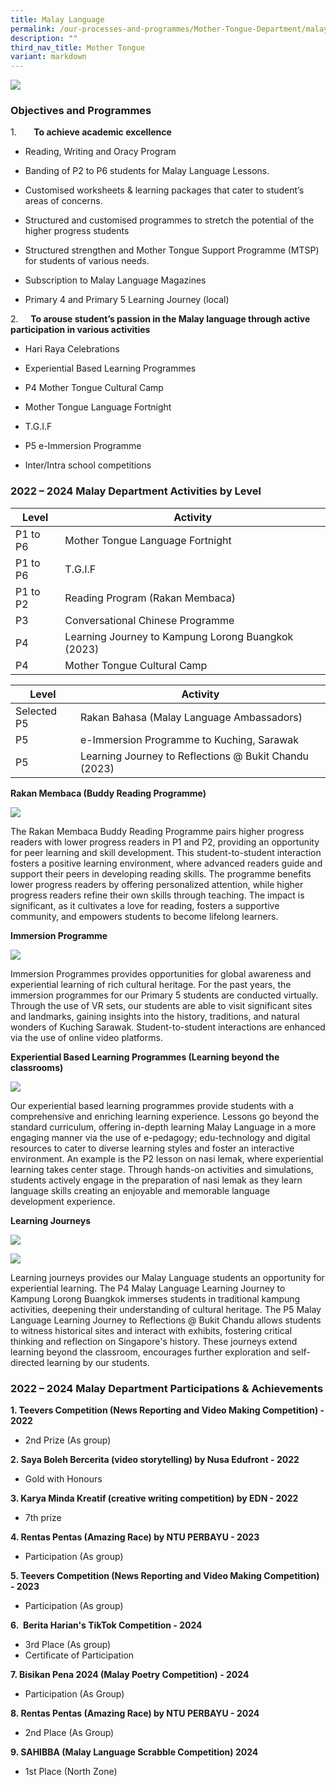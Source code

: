 ```yaml
---
title: Malay Language
permalink: /our-processes-and-programmes/Mother-Tongue-Department/malay-language/
description: ""
third_nav_title: Mother Tongue
variant: markdown
---
```

![](/images/Department%20Main%20Photos/img_3297.JPG)

### Objectives and Programmes

1.       **To achieve academic excellence**


*   Reading, Writing and Oracy Program 
    
*   Banding of P2 to P6 students for Malay Language Lessons.
    
*   Customised worksheets & learning packages that cater to student’s areas of concerns.
    
*   Structured and customised programmes to stretch the potential of the higher progress students
    
*   Structured strengthen and Mother Tongue Support Programme (MTSP) for students of various needs.
    
*   Subscription to Malay Language Magazines
    
*   Primary 4 and Primary 5 Learning Journey (local)
    

2.     **To arouse student’s passion in the Malay language through active participation in various activities**

*   Hari Raya Celebrations
    
*   Experiential Based Learning Programmes 

*   P4 Mother Tongue Cultural Camp
    
*   Mother Tongue Language Fortnight
    
*   T.G.I.F 
    
*   P5 e-Immersion Programme
    
*   Inter/Intra school competitions
    

### 2022 – 2024 Malay Department Activities by Level



| Level | Activity |
| -------- | -------- | 
|  P1 to P6   |  Mother Tongue Language Fortnight   |
|   P1 to P6  |  T.G.I.F   |
|  P1 to P2   |  Reading Program (Rakan Membaca)   |
|  P3   |  Conversational Chinese Programme   |
|  P4   |  Learning Journey to Kampung Lorong Buangkok (2023)  |
|  P4   |   Mother Tongue Cultural Camp  |


| Level | Activity |
| -------- | -------- | 
|  Selected P5   |  Rakan Bahasa (Malay Language Ambassadors)   |
|  P5   |   e-Immersion Programme to Kuching, Sarawak  |
|  P5   |  Learning Journey to Reflections @ Bukit Chandu (2023)   |


**Rakan Membaca (Buddy Reading Programme)**

![](/images/Department%20Photos/Mother%20Tongue/Malay/reading%20programme%20.jpg)

The Rakan Membaca Buddy Reading Programme pairs higher progress readers with lower progress readers in P1 and P2, providing an opportunity for peer learning and skill development. This student-to-student interaction fosters a positive learning environment, where advanced readers guide and support their peers in developing reading skills. The programme benefits lower progress readers by offering personalized attention, while higher progress readers refine their own skills through teaching. The impact is significant, as it cultivates a love for reading, fosters a supportive community, and empowers students to become lifelong learners.


**Immersion Programme** 

![](/images/Department%20Photos/Mother%20Tongue/Malay/immersion%20programme.jpg)

Immersion Programmes provides opportunities for global awareness and experiential learning of rich cultural heritage. For the past years, the immersion programmes for our Primary 5 students are conducted virtually. Through the use of VR sets, our students are able to visit significant sites and landmarks, gaining insights into the history, traditions, and natural wonders of Kuching Sarawak. Student-to-student interactions are enhanced via the use of online video platforms. 

  

**Experiential Based Learning Programmes (Learning beyond the classrooms)**

![](/images/Department%20Photos/Mother%20Tongue/Malay/experiential%20programme.jpg)

Our experiential based learning programmes provide students with a comprehensive and enriching learning experience. Lessons go beyond the standard curriculum, offering in-depth learning Malay Language in a more engaging manner via the use of e-pedagogy; edu-technology and digital resources to cater to diverse learning styles and foster an interactive environment. An example is the P2 lesson on nasi lemak, where experiential learning takes center stage. Through hands-on activities and simulations, students actively engage in the preparation of nasi lemak as they learn language skills creating an enjoyable and memorable language development experience. 

  

**Learning Journeys**

![](/images/Department%20Photos/Mother%20Tongue/Malay/p4%20learning%20journey.jpg)

![](/images/Department%20Photos/Mother%20Tongue/Malay/p5%20learning%20journey.jpg)

Learning journeys provides our Malay Language students an opportunity for experiential learning. The P4 Malay Language Learning Journey to Kampung Lorong Buangkok immerses students in traditional kampung activities, deepening their understanding of cultural heritage. The P5 Malay Language Learning Journey to Reflections @ Bukit Chandu allows students to witness historical sites and interact with exhibits, fostering critical thinking and reflection on Singapore's history. These journeys extend learning beyond the classroom, encourages further exploration and self-directed learning by our students.


### 2022 – 2024 Malay Department Participations & Achievements

**1\. Teevers Competition (News Reporting and Video Making Competition) - 2022**


- 2nd Prize (As group)

**2\. Saya Boleh Bercerita (video storytelling) by Nusa Edufront - 2022**

- Gold with Honours



**3\. Karya Minda Kreatif (creative writing competition) by EDN - 2022**

- 7th prize


**4\. Rentas Pentas (Amazing Race) by NTU PERBAYU - 2023**

- Participation (As group)


**5\. Teevers Competition (News Reporting and Video Making Competition) - 2023**

- Participation (As group)

**6.  Berita Harian's TikTok Competition - 2024**
- 3rd Place (As group)
- Certificate of Participation

**7\. Bisikan Pena 2024 (Malay Poetry Competition) - 2024**
- Participation (As Group)

**8\. Rentas Pentas (Amazing Race) by NTU PERBAYU - 2024**
- 2nd Place (As Group)

**9\. SAHIBBA (Malay Language Scrabble Competition) 2024**
- 1st Place (North Zone)
